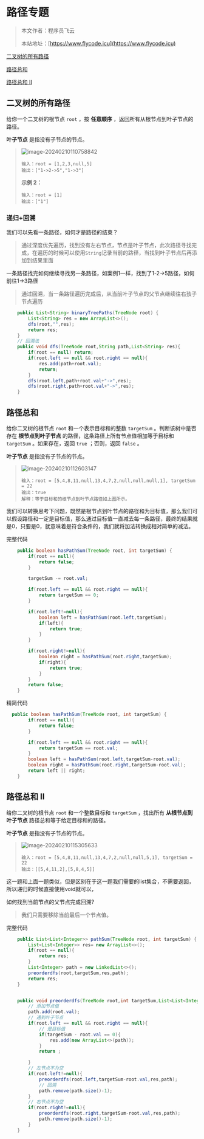 # 路径专题
> 本文作者：程序员飞云
>
> 本站地址：[https://www.flycode.icu](https://www.flycode.icu)

[二叉树的所有路径](https://leetcode.cn/problems/binary-tree-paths/)

[路径总和](https://leetcode.cn/problems/path-sum/)

[路径总和 II](https://leetcode.cn/problems/path-sum-ii/)



## 二叉树的所有路径

给你一个二叉树的根节点 `root` ，按 **任意顺序** ，返回所有从根节点到叶子节点的路径。

**叶子节点** 是指没有子节点的节点。

>![image-20240210110758842](https://flycodeu-1314556962.cos.ap-nanjing.myqcloud.com//codeCenterImg/image-20240210110758842.png)
>
>```
>输入：root = [1,2,3,null,5]
>输出：["1->2->5","1->3"]
>```
>
>**示例 2：**
>
>```
>输入：root = [1]
>输出：["1"]
>```



### 递归+回溯

我们可以先看一条路径，如何才是路径的结束？

> 通过深度优先遍历，找到没有左右节点，节点是叶子节点，此次路径寻找完成，在遍历的时候可以使用`String`记录当前的路径，当找到叶子节点后再添加到结果里面

一条路径找完如何继续寻找另一条路径，如案例1一样，找到了1-2->5路径，如何前往1->3路径

> 通过回溯，当一条路径遍历完成后，从当前叶子节点的父节点继续往右孩子节点遍历

```java
    public List<String> binaryTreePaths(TreeNode root) {
        List<String> res = new ArrayList<>();
        dfs(root,"",res);
        return res;
    }
	// 回溯法
    public void dfs(TreeNode root,String path,List<String> res){
        if(root == null) return;
        if(root.left == null && root.right == null){
            res.add(path+root.val);
            return;
        }
        dfs(root.left,path+root.val+"->",res);
        dfs(root.right,path+root.val+"->",res);
    } 
```



## 路径总和

给你二叉树的根节点 `root` 和一个表示目标和的整数 `targetSum` 。判断该树中是否存在 **根节点到叶子节点** 的路径，这条路径上所有节点值相加等于目标和 `targetSum` 。如果存在，返回 `true` ；否则，返回 `false` 。

**叶子节点** 是指没有子节点的节点。

 >
 >
 >![image-20240210112603147](https://flycodeu-1314556962.cos.ap-nanjing.myqcloud.com//codeCenterImg/image-20240210112603147.png)
 >
 >```
 >输入：root = [5,4,8,11,null,13,4,7,2,null,null,null,1], targetSum = 22
 >输出：true
 >解释：等于目标和的根节点到叶节点路径如上图所示。
 >```

我们可以转换思考下问题，既然是根节点到叶节点的路径和为目标值，那么我们可以假设路径和一定是目标值，那么通过目标值一直减去每一条路径，最终的结果就是0，只要是0，就意味着是符合条件的，我们就将加法转换成相对简单的减法。

完整代码

```java
    public boolean hasPathSum(TreeNode root, int targetSum) {
        if(root == null){
            return false;
        }

        targetSum -= root.val;

        if(root.left == null && root.right == null){
            return targetSum == 0;
        }

        if(root.left!=null){
            boolean left = hasPathSum(root.left,targetSum);
            if(left){
                return true;
            }
        }

        if(root.right!=null){
            boolean right = hasPathSum(root.right,targetSum);
            if(right){
                return true;
            }
        }
        return false;
    }
```

精简代码

```java
  public boolean hasPathSum(TreeNode root, int targetSum) {
        if(root == null){
            return false;
        }

        if(root.left == null && root.right == null){
            return targetSum == root.val;
        }
        boolean left = hasPathSum(root.left,targetSum-root.val);
        boolean right = hasPathSum(root.right,targetSum-root.val);
        return left || right;
    }
```





## 路径总和 II

给你二叉树的根节点 `root` 和一个整数目标和 `targetSum` ，找出所有 **从根节点到叶子节点** 路径总和等于给定目标和的路径。

**叶子节点** 是指没有子节点的节点。

 >![image-20240210115305633](https://flycodeu-1314556962.cos.ap-nanjing.myqcloud.com//codeCenterImg/image-20240210115305633.png)
 >
 >```
 >输入：root = [5,4,8,11,null,13,4,7,2,null,null,5,1], targetSum = 22
 >输出：[[5,4,11,2],[5,8,4,5]]
 >```

这一题和上面一题类似，但是区别在于这一题我们需要的list集合，不需要返回，所以递归的时候直接使用void就可以，

如何找到当前节点的父节点完成回溯?

> 我们只需要移除当前最后一个节点值。



完整代码

```java
    public List<List<Integer>> pathSum(TreeNode root, int targetSum) {
        List<List<Integer>> res= new ArrayList<>();
        if(root == null){
            return res;
        }
        List<Integer> path = new LinkedList<>();
        preorderdfs(root,targetSum,res,path);
        return res;
    }


    public void preorderdfs(TreeNode root,int targetSum,List<List<Integer>> res,List<Integer> path ){
        // 添加节点值
        path.add(root.val);
        // 遇到叶子节点
        if(root.left == null && root.right == null){
            // 是目标值
            if(targetSum - root.val == 0){
                res.add(new ArrayList<>(path));
            }
            return ;

        }
        // 左节点不为空
        if(root.left!=null){
            preorderdfs(root.left,targetSum-root.val,res,path);
            // 回溯
            path.remove(path.size()-1);
        }
        // 右节点不为空
        if(root.right!=null){
            preorderdfs(root.right,targetSum-root.val,res,path);
            path.remove(path.size()-1);
        }
    }
```

